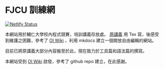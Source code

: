 # FJCU 訓練網

<!-- [![Build Status](https://travis-ci.com/FjuOnlineJudge/Training.svg?branch=master)](https://travis-ci.com/FjuOnlineJudge/Training) -->
[![Netlify Status](https://api.netlify.com/api/v1/badges/1c7eb5ec-c6a4-4073-9b4d-4aae8c358411/deploy-status)](https://app.netlify.com/sites/determined-wiles-eb7bd3/deploys)

本網站用於輔仁大學校內程式競賽，培訓講義存放處。 [原講義](https://github.com/FjuOnlineJudge/training_handout) 用 Tex 寫，後感受到維護之困難，參考了 [OI Wiki](https://oi-wiki.org/) ，利用 mkdocs 建立一個開放自由編輯的網站。

目前已將原講義大部分內容搬至於此，現在致力於工具篇和語法篇的撰寫。

本網站受到 [OI Wiki](https://oi-wiki.org/) 啟發，參考了 github repo 建立，在此感謝。